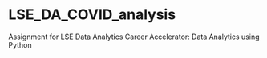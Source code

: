 # LSE_DA_COVID_analysis
Assignment for LSE Data Analytics Career Accelerator: Data Analytics using Python
